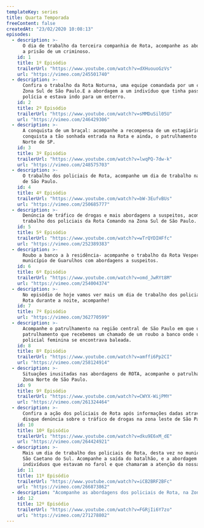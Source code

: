 ```yaml
---
templateKey: series
title: Quarta Temporada
freeContent: false
createdAt: "23/02/2020 10:08:13"
episodes:
  - description: >-
      O dia de trabalho da terceira companhia de Rota, acompanhe as abordagens e
      a prisão de um criminoso.
    id: 1
    title: 1º Episódio
    trailerUrl: "https://www.youtube.com/watch?v=dXHuouoGzVs"
    url: "https://vimeo.com/245501740"
  - description: >-
      Confira o trabalho da Rota Noturna, uma equipe comandada por um capitão na
      Zona Sul de São Paulo.E a abordagem a um indivíduo que tinha passagem pela
      polícia e estava indo para um enterro.
    id: 2
    title: 2º Episódio
    trailerUrl: "https://www.youtube.com/watch?v=sMMDuSil05U"
    url: "https://vimeo.com/246429306"
  - description: >-
      A conquista de um braçal: acompanhe a recompensa de um estagiário quando
      conquista a tão sonhada entrada na Rota e ainda, o patrulhamento na Zona
      Norte de SP.
    id: 3
    title: 3º Episódio
    trailerUrl: "https://www.youtube.com/watch?v=lwqPQ-7dw-k"
    url: "https://vimeo.com/248575703"
  - description: >-
      O trabalho dos policiais de Rota, acompanhe um dia de trabalho na Zona Sul
      de São Paulo.
    id: 4
    title: 4º Episódio
    trailerUrl: "https://www.youtube.com/watch?v=bW-3EufvBUs"
    url: "https://vimeo.com/250685777"
  - description: >-
      Denúncia de tráfico de drogas e mais abordagens a suspeitos, acompanhe o
      trabalho dos policiais da Rota Comando na Zona Sul de São Paulo.
    id: 5
    title: 5º Episódio
    trailerUrl: "https://www.youtube.com/watch?v=wTrQYDIHFfc"
    url: "https://vimeo.com/252389383"
  - description: >-
      Roubo a banco a à residência- acompanhe o trabalho da Rota Vespertina no
      município de Guarulhos com abordagens a suspeitos.
    id: 6
    title: 6º Episódio
    trailerUrl: "https://www.youtube.com/watch?v=omd_JwRYt8M"
    url: "https://vimeo.com/254004374"
  - description: >-
      No episódio de hoje vamos ver mais um dia de trabalho dos policiais de
      Rota durante a noite, acompanhe!
    id: 7
    title: 7º Episódio
    url: "https://vimeo.com/362770599"
  - description: >-
      Acompanhe o patrulhamento na região central de São Paulo em que um
      patrulhamento que recebemos um chamado de um roubo a banco onde uma
      policial feminina se encontrava baleada.
    id: 8
    title: 8º Episódio
    trailerUrl: "https://www.youtube.com/watch?v=amffi6Pp2CI"
    url: "https://vimeo.com/258124914"
  - description: >-
      Situações inusitadas nas abordagens de ROTA, acompanhe o patrulhamento na
      Zona Norte de São Paulo.
    id: 9
    title: 9º Episódio
    trailerUrl: "https://www.youtube.com/watch?v=CWYX-WijPMY"
    url: "https://vimeo.com/261324464"
  - description: >-
      Confira a ação dos policiais de Rota após informações dadas através do
      disque denúncia sobre o tráfico de drogas na zona leste de São Paulo.
    id: 10
    title: 10º Episódio
    trailerUrl: "https://www.youtube.com/watch?v=dku9E6xM_dE"
    url: "https://vimeo.com/264424921"
  - description: >-
      Mais um dia de trabalho dos policiais de Rota, desta vez no município de
      São Caetano do Sul. Acompanhe a saída do batalhão, e a abordagem a
      indivíduos que estavam no farol e que chamaram a atenção da nossa equipe.
    id: 11
    title: 11º Episódio
    trailerUrl: "https://www.youtube.com/watch?v=iCB2BRF2BFc"
    url: "https://vimeo.com/266873862"
  - description: "Acompanhe as abordagens dos policiais de Rota, na Zona Sul de São Paulo."
    id: 12
    title: 12º Episódio
    trailerUrl: "https://www.youtube.com/watch?v=FGRjIi6Y7zo"
    url: "https://vimeo.com/271278802"
---
```

